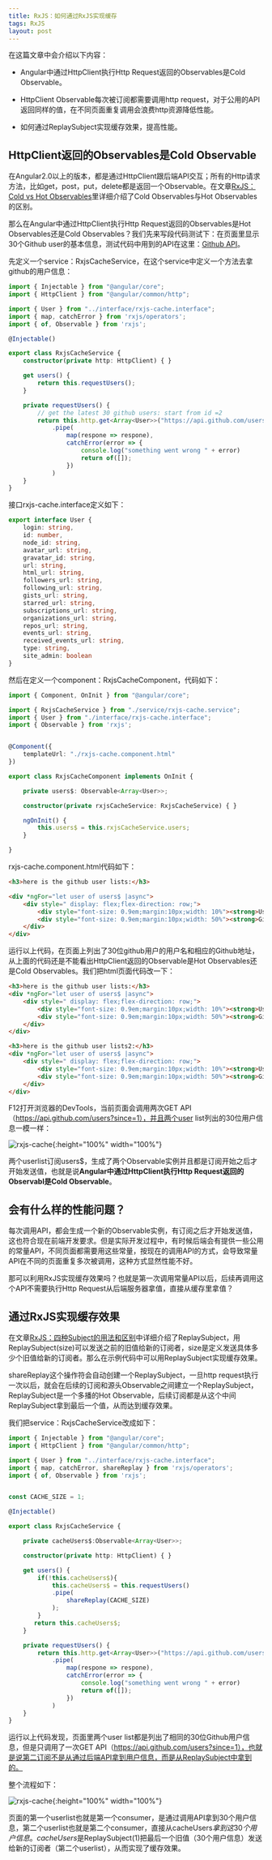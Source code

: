 ```yaml
---
title: RxJS：如何通过RxJS实现缓存
tags: RxJS
layout: post
---
```


在这篇文章中会介绍以下内容：

- Angular中通过HttpClient执行Http Request返回的Observables是Cold Observable。

- HttpClient Observable每次被订阅都需要调用http request，对于公用的API返回同样的值，在不同页面重复调用会浪费http资源降低性能。

- 如何通过ReplaySubject实现缓存效果，提高性能。


## HttpClient返回的Observables是Cold Observable

在Angular2.0以上的版本，都是通过HttpClient跟后端API交互；所有的Http请求方法，比如get，post，put，delete都是返回一个Observable。在文章[RxJS：Cold vs Hot Observables](https://limeii.github.io/2019/07/rxjs-coldhot-observable/)里详细介绍了Cold Observables与Hot Observables的区别。


那么在Angular中通过HttpClient执行Http Request返回的Observables是Hot Observables还是Cold Observables？我们先来写段代码测试下：在页面里显示30个Github user的基本信息，测试代码中用到的API在这里：[Github API](https://developer.github.com/v3/users/#get-all-users)。


先定义一个service：RxjsCacheService，在这个service中定义一个方法去拿github的用户信息：

```ts
import { Injectable } from "@angular/core";
import { HttpClient } from "@angular/common/http";

import { User } from "../interface/rxjs-cache.interface";
import { map, catchError } from 'rxjs/operators';
import { of, Observable } from 'rxjs';

@Injectable()

export class RxjsCacheService {
    constructor(private http: HttpClient) { }

    get users() {
        return this.requestUsers();
    }

    private requestUsers() {
        // get the latest 30 github users: start from id =2
        return this.http.get<Array<User>>("https://api.github.com/users?since=1")
            .pipe(
                map(respone => respone),
                catchError(error => {
                    console.log("something went wrong " + error)
                    return of([]);
                })
            )
    }
}

```

接口rxjs-cache.interface定义如下：

```ts
export interface User {
    login: string,
    id: number,
    node_id: string,
    avatar_url: string,
    gravatar_id: string,
    url: string,
    html_url: string,
    followers_url: string,
    following_url: string,
    gists_url: string,
    starred_url: string,
    subscriptions_url: string,
    organizations_url: string,
    repos_url: string,
    events_url: string,
    received_events_url: string,
    type: string,
    site_admin: boolean
}

```

然后在定义一个component：RxjsCacheComponent，代码如下：

```ts
import { Component, OnInit } from "@angular/core";

import { RxjsCacheService } from "./service/rxjs-cache.service";
import { User } from "./interface/rxjs-cache.interface";
import { Observable } from 'rxjs';


@Component({
    templateUrl: "./rxjs-cache.component.html"
})

export class RxjsCacheComponent implements OnInit {

    private users$: Observable<Array<User>>;

    constructor(private rxjsCacheService: RxjsCacheService) { }

    ngOnInit() {
        this.users$ = this.rxjsCacheService.users;
    }

}
```

rxjs-cache.component.html代码如下：

```html
<h3>here is the github user lists:</h3>

<div *ngFor="let user of users$ |async">
    <div style=" display: flex;flex-direction: row;">
        <div style="font-size: 0.9em;margin:10px;width: 10%"><strong>User Name:</strong>  { { user.login } } </div>
        <div style="font-size: 0.9em;margin:10px;width: 50%"><strong>GitHub URL:</strong> { { user.url } } </div>
    </div>
</div>
```

运行以上代码，在页面上列出了30位github用户的用户名和相应的Github地址，从上面的代码还是不能看出HttpClient返回的Observable是Hot Observables还是Cold Observables。我们把html页面代码改一下：

```html
<h3>here is the github user lists:</h3>
<div *ngFor="let user of users$ |async">
    <div style=" display: flex;flex-direction: row;">
        <div style="font-size: 0.9em;margin:10px;width: 10%"><strong>User Name:</strong>  { { user.login } } </div>
        <div style="font-size: 0.9em;margin:10px;width: 50%"><strong>GitHub URL:</strong> { { user.url } } </div>
    </div>
</div>

<h3>here is the github user lists2:</h3>
<div *ngFor="let user of users$ |async">
    <div style=" display: flex;flex-direction: row;">
        <div style="font-size: 0.9em;margin:10px;width: 10%"><strong>User Name:</strong>  { { user.login } } </div>
        <div style="font-size: 0.9em;margin:10px;width: 50%"><strong>GitHub URL:</strong> { { user.url } } </div>
    </div>
</div>
```

F12打开浏览器的DevTools，当前页面会调用两次GET API（https://api.github.com/users?since=1），并且两个user list列出的30位用户信息一模一样：

![rxjs-cache](https://limeii.github.io/assets/images/posts/rxjs/rxjs-cache01.png){:height="100%" width="100%"}

两个userlist订阅users$，生成了两个Observable实例并且都是订阅开始之后才开始发送值，也就是说**Angular中通过HttpClient执行Http Request返回的Observabl是Cold Observable**。

## 会有什么样的性能问题？

每次调用API，都会生成一个新的Observable实例，有订阅之后才开始发送值，这也符合现在前端开发要求。但是实际开发过程中，有时候后端会有提供一些公用的常量API，不同页面都需要用这些常量，按现在的调用API的方式，会导致常量API在不同的页面重复多次被调用，这种方式显然性能不好。


那可以利用RxJS实现缓存效果吗？也就是第一次调用常量API以后，后续再调用这个API不需要执行Http Request从后端服务器拿值，直接从缓存里拿值？

## 通过RxJS实现缓存效果

在文章[RxJS：四种Subject的用法和区别](https://limeii.github.io/2019/07/rxjs-subject/)中详细介绍了ReplaySubject，用ReplaySubject(size)可以发送之前的旧值给新的订阅者，size是定义发送具体多少个旧值给新的订阅者。那么在示例代码中可以用ReplaySubject实现缓存效果。


shareReplay这个操作符会自动创建一个ReplaySubject，一旦http request执行一次以后，就会在后续的订阅和源头Observable之间建立一个ReplaySubject，ReplaySubject是一个多播的Hot Observable，后续订阅都是从这个中间ReplaySubject拿到最后一个值，从而达到缓存效果。


我们把service：RxjsCacheService改成如下：

```ts
import { Injectable } from "@angular/core";
import { HttpClient } from "@angular/common/http";

import { User } from "../interface/rxjs-cache.interface";
import { map, catchError, shareReplay } from 'rxjs/operators';
import { of, Observable } from 'rxjs';


const CACHE_SIZE = 1;

@Injectable()

export class RxjsCacheService {

    private cacheUsers$:Observable<Array<User>>;

    constructor(private http: HttpClient) { }

    get users() {
        if(!this.cacheUsers$){
            this.cacheUsers$ = this.requestUsers()
            .pipe(
                shareReplay(CACHE_SIZE)
            );
        }
       return this.cacheUsers$;
    }

    private requestUsers() {
        return this.http.get<Array<User>>("https://api.github.com/users?since=1")
            .pipe(
                map(respone => respone),
                catchError(error => {
                    console.log("something went wrong " + error)
                    return of([]);
                })
            )
    }
}
```
运行以上代码发现，页面里两个user list都是列出了相同的30位Github用户信息，但是只调用了一次GET API（https://api.github.com/users?since=1），也就是说第二订阅不是从通过后端API拿到用户信息，而是从ReplaySubject中拿到的。

整个流程如下：

![rxjs-cache](https://limeii.github.io/assets/images/posts/rxjs/rxjs-cache02.png){:height="100%" width="100%"}

页面的第一个userlist也就是第一个consumer，是通过调用API拿到30个用户信息，第二个userlist也就是第二个consumer，直接从cacheUsers$拿到这30个用户信息。cacheUsers$是ReplaySubject(1)把最后一个旧值（30个用户信息）发送给新的订阅者（第二个userlist），从而实现了缓存效果。